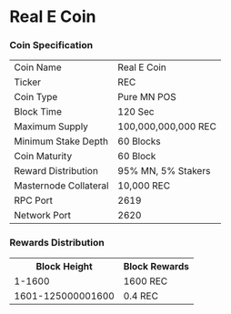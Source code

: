 Real E Coin
=========================

### Coin Specification


<table>
<tr><td>Coin Name</td><td>Real E Coin</td></tr>
<tr><td>Ticker</td><td>REC</td></tr>
<tr><td>Coin Type</td><td>Pure MN POS</td></tr>
<tr><td>Block Time</td><td>120 Sec</td></tr>
<tr><td>Maximum Supply</td><td>100,000,000,000 REC</td></tr>
<tr><td>Minimum Stake Depth</td><td>60 Blocks</td></tr>
<tr><td>Coin Maturity</td><td>60 Block</td></tr>
<tr><td>Reward Distribution</td><td>95% MN, 5% Stakers</td></tr>
<tr><td>Masternode Collateral</td><td>10,000 REC</td></tr>
<tr><td>RPC Port</td><td>2619</td></tr>
<tr><td>Network Port</td><td>2620</td></tr>
</table>



### Rewards Distribution

<table>
<th>Block Height</th><th>Block Rewards</th>
<tr><td>1-1600</td><td>1600 REC</td></tr>
<tr><td>1601-125000001600</td><td>0.4 REC</td></tr>
</table>